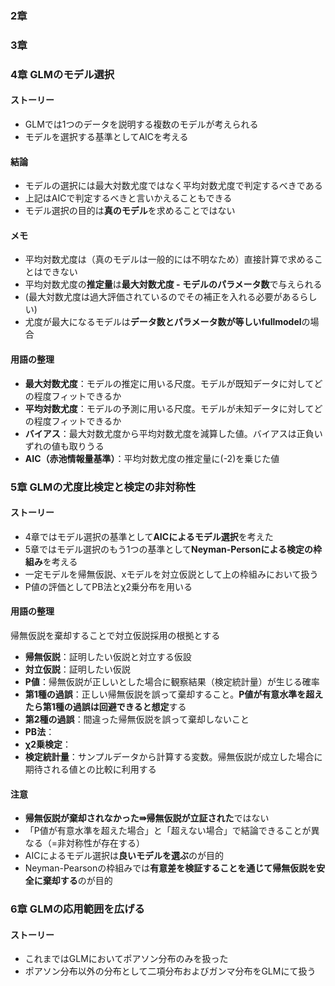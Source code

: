 ### 2章

### 3章

### 4章 GLMのモデル選択
#### ストーリー
* GLMでは1つのデータを説明する複数のモデルが考えられる
* モデルを選択する基準としてAICを考える

#### 結論
* モデルの選択には最大対数尤度ではなく平均対数尤度で判定するべきである
* 上記はAICで判定するべきと言いかえることもできる
* モデル選択の目的は**真のモデル**を求めることではない

#### メモ
* 平均対数尤度は（真のモデルは一般的には不明なため）直接計算で求めることはできない
* 平均対数尤度の**推定量**は**最大対数尤度 - モデルのパラメータ数**で与えられる
* (最大対数尤度は過大評価されているのでその補正を入れる必要があるらしい)
* 尤度が最大になるモデルは**データ数とパラメータ数が等しいfullmodel**の場合

#### 用語の整理
* **最大対数尤度**：モデルの推定に用いる尺度。モデルが既知データに対してどの程度フィットできるか
* **平均対数尤度**：モデルの予測に用いる尺度。モデルが未知データに対してどの程度フィットできるか
* **バイアス**：最大対数尤度から平均対数尤度を減算した値。バイアスは正負いずれの値も取りうる
* **AIC（赤池情報量基準）**：平均対数尤度の推定量に(-2)を乗じた値

### 5章 GLMの尤度比検定と検定の非対称性

#### ストーリー
* 4章ではモデル選択の基準として**AICによるモデル選択**を考えた
* 5章ではモデル選択のもう1つの基準として**Neyman-Personによる検定の枠組み**を考える
* 一定モデルを帰無仮説、xモデルを対立仮説として上の枠組みにおいて扱う
* P値の評価としてPB法とχ2乗分布を用いる

#### 用語の整理
帰無仮説を棄却することで対立仮説採用の根拠とする
* **帰無仮説**：証明したい仮説と対立する仮設
* **対立仮説**：証明したい仮説
* **P値**：帰無仮説が正しいとした場合に観察結果（検定統計量）が生じる確率
* **第1種の過誤**：正しい帰無仮説を誤って棄却すること。**P値が有意水準を超えたら第1種の過誤は回避できると想定**する
* **第2種の過誤**：間違った帰無仮説を誤って棄却しないこと
* **PB法**：
* **χ2乗検定**：
* **検定統計量**：サンプルデータから計算する変数。帰無仮説が成立した場合に期待される値との比較に利用する

#### 注意
* **帰無仮説が棄却されなかった⇛帰無仮説が立証された**ではない
* 「P値が有意水準を超えた場合」と「超えない場合」で結論できることが異なる（=非対称性が存在する）
* AICによるモデル選択は**良いモデルを選ぶ**のが目的
* Neyman-Pearsonの枠組みでは**有意差を検証することを通じて帰無仮説を安全に棄却する**のが目的

### 6章 GLMの応用範囲を広げる

#### ストーリー
* これまではGLMにおいてポアソン分布のみを扱った
* ポアソン分布以外の分布として二項分布およびガンマ分布をGLMにて扱う
